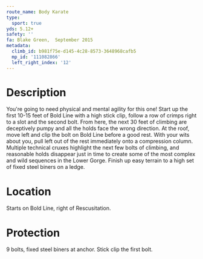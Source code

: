 ```yaml
---
route_name: Body Karate
type:
  sport: true
yds: 5.12+
safety: ''
fa: Blake Green,  September 2015
metadata:
  climb_id: b981f75e-d145-4c28-8573-3648968cafb5
  mp_id: '111082866'
  left_right_index: '12'
---
```

# Description
You're going to need physical and mental agility for this one! Start up the first 10-15 feet of Bold Line with a high stick clip, follow a row of crimps right to a slot and the second bolt. From here, the next 30 feet of climbing are deceptively pumpy and all the holds face the wrong direction. At the roof, move left and clip the bolt on Bold Line before a good rest. With your wits about you, pull left out of the rest immediately onto a compression column. Multiple technical cruxes highlight the next few bolts of climbing, and reasonable holds disappear just in time to create some of the most complex and wild sequences in the Lower Gorge. Finish up easy terrain to a high set of fixed steel biners on a ledge.

# Location
Starts on Bold Line, right of Rescusitation.

# Protection
9 bolts, fixed steel biners at anchor. Stick clip the first bolt.
